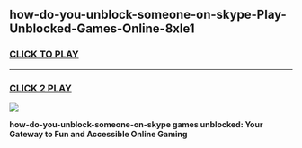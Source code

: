 
## how-do-you-unblock-someone-on-skype-Play-Unblocked-Games-Online-8xle1
<h3>
<a href="https://premium76.site?title=how-do-you-unblock-someone-on-skype&ref=25A">CLICK TO PLAY</a></h3>
<hr>

<h3>
<a href="https://premium76.site?title=how-do-you-unblock-someone-on-skype&ref=25A">CLICK 2 PLAY</a>
  
</h3>

<a href="https://premium76.site?title=how-do-you-unblock-someone-on-skype&ref=25A"><img src="https://clearcache.store/games.png"></a>


**how-do-you-unblock-someone-on-skype games unblocked: Your Gateway to Fun and Accessible Online Gaming**
